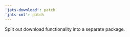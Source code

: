 ```yaml
---
'jats-download': patch
'jats-xml': patch
---
```


Split out download functionality into a separate package.

